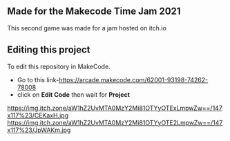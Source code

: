  

## Made for the Makecode Time Jam 2021 
This second game was made for a jam hosted on itch.io
## Editing this project 

To edit this repository in MakeCode.

* Go to this link-https://arcade.makecode.com/62001-93198-74262-78008
* click on **Edit Code** then wait for **Project**

https://img.itch.zone/aW1hZ2UvMTA0MzY2Mi81OTYyOTExLmpwZw==/147x117%23/CEKaxH.jpg
https://img.itch.zone/aW1hZ2UvMTA0MzY2Mi81OTYyOTE2LmpwZw==/147x117%23/JpWAKm.jpg
